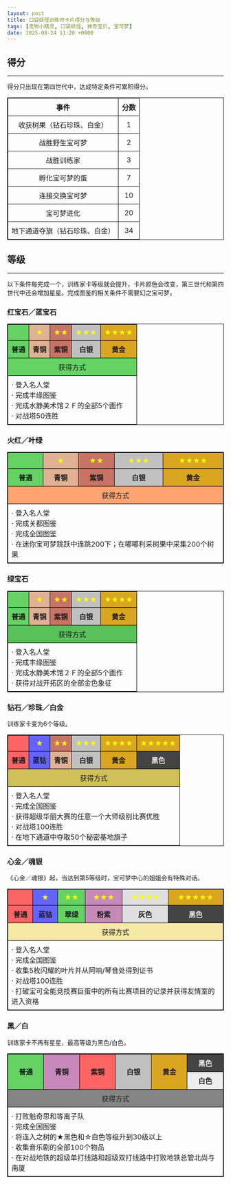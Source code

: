 ```yaml
---
layout: post
title: 口袋妖怪训练师卡片得分与等级
tags: [宠物小精灵, 口袋妖怪, 神奇宝贝, 宝可梦]
date: 2025-08-24 11:20 +0800
---
```

<style>
  table {
    border-collapse: collapse;
    max-width: 100%;
    text-align: center;
  }
  table, th, td {
    border: 1px solid #000;
  }
  th, td {
    padding: 8px;
  }
</style>

<h2>得分</h2>
<hr>
<p>得分只出现在第四世代中，达成特定条件可累积得分。</p>
<p></p>
<table>
    <thead>
        <tr>
            <th>事件</th>
            <th>分数</th>
        </tr>
    </thead>
    <tbody>
        <tr>
            <td>收获树果（钻石珍珠、白金）</td>
            <td>1</td>
        </tr>
        <tr>
            <td>战胜野生宝可梦</td>
            <td>2</td>
        </tr>
        <tr>
            <td>战胜训练家</td>
            <td>3</td>
        </tr>
        <tr>
            <td>孵化宝可梦的蛋</td>
            <td>7</td>
        </tr>
        <tr>
            <td>连接交换宝可梦</td>
            <td>10</td>
        </tr>
        <tr>
            <td>宝可梦进化</td>
            <td>20</td>
        </tr>
        <tr>
            <td>地下通道夺旗（钻石珍珠、白金）</td>
            <td>34</td>
        </tr>
    </tbody>
</table>
<h2>等级</h2>
<hr>
<p>以下条件每完成一个，训练家卡等级就会提升，卡片颜色会改变，第三世代和第四世代中还会增加星星。完成图鉴的相关条件不需要幻之宝可梦。</p>
<h3>红宝石／蓝宝石</h3>
<p></p>
<table>
  <tr style="font-weight: bold">
    <td style="background-color:#64d364"></td>
    <td style="background-color:#e0b192; color:yellow">★</td>
    <td style="background-color:#c87365; color:yellow">★★</td>
    <td style="background-color:#c0c0c0; color:yellow">★★★</td>
    <td style="background-color:#daa520; color:yellow">★★★★</td>
  </tr>
  <tr style="font-weight: bold">
    <td style="background-color:#64d364">普通</td>
    <td style="background-color:#e0b192">青铜</td>
    <td style="background-color:#c87365">紫铜</td>
    <td style="background-color:#c0c0c0">白银</td>
    <td style="background-color:#daa520">黄金</td>
  </tr>
  <tr>
    <td colspan="5" style="background-color:#64d364">获得方式</td>
  </tr>
  <tr>
    <td colspan="5" align="left">· 登入名人堂<br/>· 完成丰缘图鉴<br/>· 完成水静美术馆２Ｆ的全部5个画作<br/>· 对战塔50连胜</td>
  </tr>
</table>
<p></p>
<h3>火红／叶绿</h3>
<p></p>
<table>
  <tr style="font-weight: bold">
    <td style="background-color:#64d364"></td>
    <td style="background-color:#e0b192; color:yellow">★</td>
    <td style="background-color:#c87365; color:yellow">★★</td>
    <td style="background-color:#c0c0c0; color:yellow">★★★</td>
    <td style="background-color:#daa520; color:yellow">★★★★</td>
  </tr>
  <tr style="font-weight: bold">
    <td style="background-color:#64d364">普通</td>
    <td style="background-color:#e0b192">青铜</td>
    <td style="background-color:#c87365">紫铜</td>
    <td style="background-color:#c0c0c0">白银</td>
    <td style="background-color:#daa520">黄金</td>
  </tr>
  <tr>
    <td colspan="5" style="background-color:#ffa472">获得方式</td>
  </tr>
  <tr>
    <td colspan="5" align="left">· 登入名人堂<br/>· 完成关都图鉴<br/>· 完成全国图鉴<br/>· 在迷你宝可梦跳跃中连跳200下；在嘟嘟利采树果中采集200个树果</td>
  </tr>
</table>
<p></p>
<h3>绿宝石</h3>
<p></p>
<table>
  <tr style="font-weight: bold">
    <td style="background-color:#64d364"></td>
    <td style="background-color:#e0b192; color:yellow">★</td>
    <td style="background-color:#c87365; color:yellow">★★</td>
    <td style="background-color:#c0c0c0; color:yellow">★★★</td>
    <td style="background-color:#daa520; color:yellow">★★★★</td>
  </tr>
  <tr style="font-weight: bold">
    <td style="background-color:#64d364">普通</td>
    <td style="background-color:#e0b192">青铜</td>
    <td style="background-color:#c87365">紫铜</td>
    <td style="background-color:#c0c0c0">白银</td>
    <td style="background-color:#daa520">黄金</td>
  </tr>
  <tr>
    <td colspan="5" style="background-color:#59c159">获得方式</td>
  </tr>
  <tr>
    <td colspan="5" align="left">· 登入名人堂<br/>· 完成丰缘图鉴<br/>· 完成水静美术馆２Ｆ的全部5个画作<br/>· 获得对战开拓区的全部金色象征</td>
  </tr>
</table>
<p></p>
<h3>钻石／珍珠／白金</h3>
<p>训练家卡变为6个等级。</p>
<p></p>
<table>
  <tr style="font-weight: bold">
    <td style="background-color:#ff6464"></td>
    <td style="background-color:#6464ff; color:yellow">★</td>
    <td style="background-color:#c87365; color:yellow">★★</td>
    <td style="background-color:#c0c0c0; color:yellow">★★★</td>
    <td style="background-color:#daa520; color:yellow">★★★★</td>
    <td style="background-color:#daa520; color:yellow">★★★★★</td>
  </tr>
  <tr style="font-weight: bold">
    <td style="background-color:#ff6464">普通</td>
    <td style="background-color:#6464ff">蓝钴</td>
    <td style="background-color:#e0b192">青铜</td>    
    <td style="background-color:#c0c0c0">白银</td>
    <td style="background-color:#daa520">黄金</td>
    <td style="background-color:#444444; color:#eeeded">黑色</td>
  </tr>
  <tr>
    <td colspan="6" style="background-color:#cfc059">获得方式</td>
  </tr>
  <tr>
    <td colspan="6" align="left">· 登入名人堂<br/>· 完成全国图鉴<br/>· 获得超级华丽大赛的任意一个大师级别比赛优胜<br/>· 对战塔100连胜<br>· 在地下通道中夺取50个秘密基地旗子</td>
  </tr>
</table>
<p></p>
<h3>心金／魂银</h3>
<p>《心金／魂银》起，当达到第5等级时，宝可梦中心的姐姐会有特殊对话。</p>
<p></p>
<table>
  <tr style="font-weight: bold">
    <td style="background-color:#ff6464"></td>
    <td style="background-color:#6464ff; color:yellow">★</td>
    <td style="background-color:#64d364; color:yellow">★★</td>
    <td style="background-color:#c689ba; color:yellow">★★★</td>
    <td style="background-color:#dfdfe1; color:yellow">★★★★</td>
    <td style="background-color:#daa520; color:yellow">★★★★★</td>
  </tr>
  <tr style="font-weight: bold">
    <td style="background-color:#ff6464">普通</td>
    <td style="background-color:#6464ff">蓝钴</td>
    <td style="background-color:#64d364">翠绿</td>    
    <td style="background-color:#c689ba">粉紫</td>
    <td style="background-color:#dfdfe1">灰色</td>
    <td style="background-color:#444444; color:#eeeded">黑色</td>
  </tr>
  <tr>
    <td colspan="6" style="background-color:#f8e8a8">获得方式</td>
  </tr>
  <tr>
    <td colspan="6" align="left">· 登入名人堂<br/>· 完成全国图鉴<br/>· 收集5枚闪耀的叶片并从阿响/琴音处得到证书<br/>· 对战塔100连胜<br>· 打破宝可全能竞技赛巨蛋中的所有比赛项目的记录并获得友情室的进入资格</td>
  </tr>
</table>
<p></p>
<h3>黑／白</h3>
<p>训练家卡不再有星星，最高等级为黑色/白色。</p>
<p></p>
<table>
  <tr style="font-weight: bold">
    <td style="background-color:#64d364" rowspan="2">普通</td>
    <td style="background-color:#c689ba" rowspan="2">青铜</td>
    <td style="background-color:#ff6464" rowspan="2">紫铜</td>    
    <td style="background-color:#c0c0c0" rowspan="2">白银</td>
    <td style="background-color:#daa520" rowspan="2">黄金</td>
    <td style="background-color:#444444; color:#eeeded">黑色</td>
  </tr>
  <tr style="font-weight: bold">
    <td style="background-color:#eeeded">白色</td>
  </tr>
  <tr>
    <td colspan="6" style="background-color:#858585">获得方式</td>
  </tr>
  <tr>
    <td colspan="6" align="left">· 打败魁奇思和等离子队<br/>· 完成全国图鉴<br/>· 将连入之树的★黑色和☆白色等级升到30级以上<br/>· 收集音乐剧的全部100个物品<br>· 在对战地铁的超级单打线路和超级双打线路中打败地铁总管北尚与南厦</td>
  </tr>
</table>